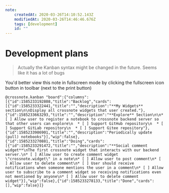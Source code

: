 ```yaml
---
note:
    createdAt: 2020-03-26T14:10:52.143Z
    modifiedAt: 2020-03-26T14:46:46.676Z
    tags: [development]
    id: ""
---
```

# Development plans

> Actually the Kanban syntax might be changed in the future. Seems like it has a lot of bugs

You'd better view this note in fullscreen mode by clicking the fullscreen icon button in toolbar (next to the print button)

`@crossnote.kanban "board":{"columns":[{"id":1585233192808,"title":"Backlog","cards":[{"id":1585233322441,"title":"","description":"**My Widgets** section\n\nDisplay all crossnote widgets that user created."},{"id":1585233663293,"title":"","description":"**Explore** Section\n\n* [ ] Allow user to register a notebook to crossnote backend server so that other users can explore\n  * [ ] Support GitHub repository\n  * [ ] Support GitLab repository\n  * [ ] Support Gitee repository"},{"id":1585233986901,"title":"","description":"Periodically update (pull) notebooks"}],"wip":false},{"id":1585233270881,"title":"Doing","cards":[{"id":1585233291472,"title":"","description":"**Social comment widget**\nThe first crossnote widget that interacts with our backend server.\n* [ ] Allow user to create comment widget \"crossnote.widget\" in a note\n* [ ] Allow user to post comment\n* [ ] Allow user to delete comment\n* [ ] User should receive notifications when someone mentions the user in a comment\n* [ ] Allow user to subscribe to a comment widget so receiving notifications even not mentioned by anyone\n* [ ] Allow user to delete comment widget"}],"wip":false},{"id":1585233278133,"title":"Done","cards":[],"wip":false}]}`  
